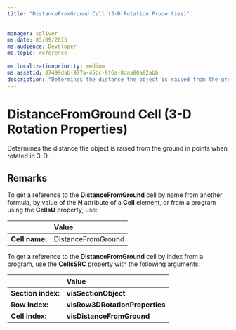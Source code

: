 ```yaml
---
title: "DistanceFromGround Cell (3-D Rotation Properties)"
 
 
manager: soliver
ms.date: 03/09/2015
ms.audience: Developer
ms.topic: reference
 
ms.localizationpriority: medium
ms.assetid: 87499dab-977a-45bc-9f6a-8daa80a82abb
description: "Determines the distance the object is raised from the ground in points when rotated in 3-D."
---
```


# DistanceFromGround Cell (3-D Rotation Properties)

Determines the distance the object is raised from the ground in points when rotated in 3-D.
  
## Remarks

To get a reference to the **DistanceFromGround** cell by name from another formula, by value of the **N** attribute of a **Cell** element, or from a program using the **CellsU** property, use: 
  
||Value |
|:-----|:-----|
|**Cell name:**  <br/> |DistanceFromGround  <br/> |
   
To get a reference to the **DistanceFromGround** cell by index from a program, use the **CellsSRC** property with the following arguments: 
  
||Value |
|:-----|:-----|
|**Section index:**  <br/> |**visSectionObject** <br/> |
|**Row index:**  <br/> |**visRow3DRotationProperties** <br/> |
|**Cell index:**  <br/> |**visDistanceFromGround** <br/> |
   


